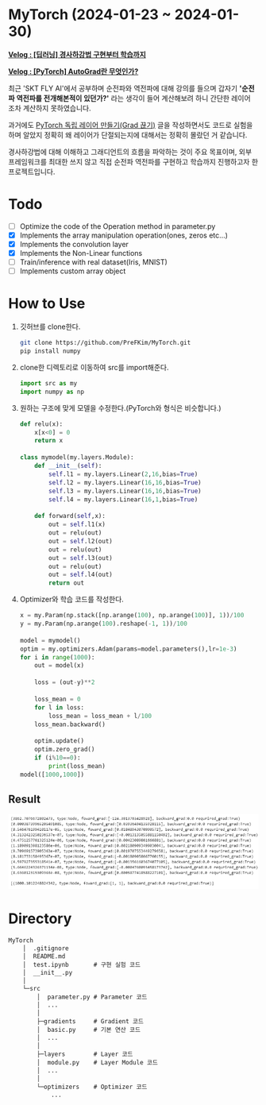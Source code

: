 # MyTorch (2024-01-23 ~ 2024-01-30)

**[Velog : [딥러닝] 경사하강법 구현부터 학습까지](https://velog.io/@pre_f_86/series/%EB%94%A5%EB%9F%AC%EB%8B%9D-%EA%B2%BD%EC%82%AC%ED%95%98%EA%B0%95%EB%B2%95-%EA%B5%AC%ED%98%84%EB%B6%80%ED%84%B0-%ED%95%99%EC%8A%B5%EA%B9%8C%EC%A7%80)**

**[Velog : [PyTorch] AutoGrad란 무엇인가?](https://velog.io/@pre_f_86/series/PyTorch-AutoGrad%EB%9E%80-%EB%AC%B4%EC%97%87%EC%9D%B8%EA%B0%80)**

최근 'SKT FLY AI'에서 공부하며 순전파와 역전파에 대해 강의를 들으며 갑자기 **'순전파 역전파를 전개해본적이 있던가?'** 라는 생각이 들어 계산해보려 하니 간단한 레이어 조차 계산하지 못하였습니다.

과거에도 [PyTorch 독립 레이어 만들기(Grad 끊기)](https://velog.io/@pre_f_86/PyTorch-%EB%8F%85%EB%A6%BD-%EB%A0%88%EC%9D%B4%EC%96%B4-%EB%A7%8C%EB%93%A4%EA%B8%B0Grad-%EB%81%8A%EA%B8%B0) 글을 작성하면서도 코드로 실험을 하며 알았지 정확히 왜 레이어가 단절되는지에 대해서는 정확히 몰랐던 거 같습니다.

경사하강법에 대해 이해하고 그래디언트의 흐름을 파악하는 것이 주요 목표이며, 외부 프레임워크를 최대한 쓰지 않고 직접 순전파 역전파를 구현하고 학습까지 진행하고자 한 프로젝트입니다.

# Todo

- [ ] Optimize the code of the Operation method in parameter.py
- [x] Implements the array manipulation operation(ones, zeros etc...)
- [x] Implements the convolution layer
- [x] Implements the Non-Linear functions
- [ ] Train/inference with real dataset(Iris, MNIST)
- [ ] Implements custom array object

# How to Use

1. 깃허브를 clone한다.

    ```bash
    git clone https://github.com/PreFKim/MyTorch.git
    pip install numpy
    ```

2. clone한 디렉토리로 이동하여 src를 import해준다.

    ```python
    import src as my
    import numpy as np
    ```

3. 원하는 구조에 맞게 모델을 수정한다.(PyTorch와 형식은 비슷합니다.)

    ```python
    def relu(x):
        x[x<0] = 0
        return x

    class mymodel(my.layers.Module):
        def __init__(self):
            self.l1 = my.layers.Linear(2,16,bias=True)
            self.l2 = my.layers.Linear(16,16,bias=True)
            self.l3 = my.layers.Linear(16,16,bias=True)
            self.l4 = my.layers.Linear(16,1,bias=True)

        def forward(self,x):
            out = self.l1(x)
            out = relu(out)
            out = self.l2(out)
            out = relu(out)
            out = self.l3(out)
            out = relu(out)
            out = self.l4(out)
            return out

    ```

4. Optimizer와 학습 코드를 작성한다.

    ```python
    x = my.Param(np.stack([np.arange(100), np.arange(100)], 1))/100
    y = my.Param(np.arange(100).reshape(-1, 1))/100

    model = mymodel()
    optim = my.optimizers.Adam(params=model.parameters(),lr=1e-3)
    for i in range(1000):
        out = model(x)
        
        loss = (out-y)**2

        loss_mean = 0
        for l in loss:
            loss_mean = loss_mean + l/100
        loss_mean.backward()

        optim.update()
        optim.zero_grad()
        if (i%10==0):
            print(loss_mean)  
    model([1000,1000])
    ```     

## Result

![](./imgs/Train_result.PNG)

# Directory
    MyTorch
        │  .gitignore
        │  README.md
        │  test.ipynb       # 구현 실험 코드
        │  __init__.py
        │
        └─src
            │  parameter.py # Parameter 코드
            │  ...
            │
            ├─gradients     # Gradient 코드
            │  basic.py     # 기본 연산 코드
            │  ...
            │
            ├─layers        # Layer 코드
            │  module.py    # Layer Module 코드
            │  ...
            │
            └─optimizers    # Optimizer 코드
                ...

